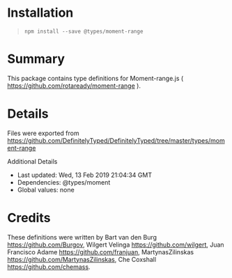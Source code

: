 # Installation
> `npm install --save @types/moment-range`

# Summary
This package contains type definitions for Moment-range.js ( https://github.com/rotaready/moment-range ).

# Details
Files were exported from https://github.com/DefinitelyTyped/DefinitelyTyped/tree/master/types/moment-range

Additional Details
 * Last updated: Wed, 13 Feb 2019 21:04:34 GMT
 * Dependencies: @types/moment
 * Global values: none

# Credits
These definitions were written by Bart van den Burg <https://github.com/Burgov>, Wilgert Velinga <https://github.com/wilgert>, Juan Francisco Adame <https://github.com/franjuan>, MartynasZilinskas <https://github.com/MartynasZilinskas>, Che Coxshall <https://github.com/chemass>.
